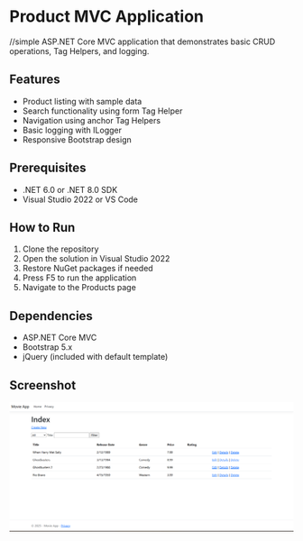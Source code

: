 ﻿# Product MVC Application

//simple ASP.NET Core MVC application that demonstrates basic CRUD operations, Tag Helpers, and logging.



## Features

- Product listing with sample data
- Search functionality using form Tag Helper
- Navigation using anchor Tag Helpers
- Basic logging with ILogger
- Responsive Bootstrap design

## Prerequisites

- .NET 6.0 or .NET 8.0 SDK
- Visual Studio 2022 or VS Code

## How to Run

1. Clone the repository
2. Open the solution in Visual Studio 2022
3. Restore NuGet packages if needed
4. Press F5 to run the application
5. Navigate to the Products page

## Dependencies

- ASP.NET Core MVC
- Bootstrap 5.x
- jQuery (included with default template)

## Screenshot

![Product Listing](screenshot.png)